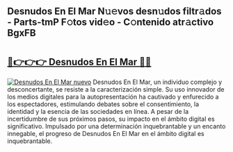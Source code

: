 ## Desnudos En El Mar N𝚞𝚎vos desn𝚞dos filtr𝚊dos - Parts-tmP F𝚘tos vid𝚎o - C𝚘ntenido atr𝚊ctivo BgxFB

# <h2><a href="http://mbavm3c.tromn.icu/?c=Desnudos+En+El+Mar">🔗👉👉👉 Desnudos En El Mar 🔗🔗</a></h2>

[![Desnudos En El Mar nuevo](https://i.imgur.com/pEAQMta.gif)](http://mbavm3c.tromn.icu/?c=Desnudos+En+El+Mar)
Desnudos En El Mar, un individuo complejo y desconcertante, se resiste a la caracterización simple. Su uso innovador de los medios digitales para la autopresentación ha cautivado y enfurecido a los espectadores, estimulando debates sobre el consentimiento, la identidad y la esencia de las sociedades en línea. A pesar de la incertidumbre de sus próximos pasos, su impacto en el ámbito digital es significativo. Impulsado por una determinación inquebrantable y un encanto innegable, el progreso de Desnudos En El Mar en el ámbito digital es inquebrantable.
